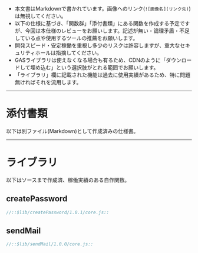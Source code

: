 - 本文書はMarkdownで書かれています。画像へのリンク(`![画像名](リンク先)`)は無視してください。
- 以下の仕様に基づき、「関数群」「添付書類」にある関数を作成する予定ですが、今回は本仕様のレビューをお願いします。記述が無い・論理矛盾・不足している点や使用するツールの推薦をお願いします。
- 開発スピード・安定稼働を重視し多少のリスクは許容しますが、重大なセキュリティホールは指摘してください。
- GASライブラリは使えなくなる場合も有るため、CDNのように「ダウンロードして埋め込む」という選択肢がとれる範囲でお願いします。
- 「ライブラリ」欄に記載された機能は過去に使用実績があるため、特に問題無ければそれを流用します。

---

<!--::$prj/spec.md::-->

# 添付書類

以下は別ファイル(Markdown)として作成済みの仕様書。

---

<!--::$doc/encryptRequest.md::-->

<!--::$doc/decryptRequest.md::-->

# ライブラリ

以下はソースまで作成済、稼働実績のある自作関数。

## createPassword

```js
//::$lib/createPassword/1.0.1/core.js::
```

## sendMail

```js
//::$lib/sendMail/1.0.0/core.js::
```
